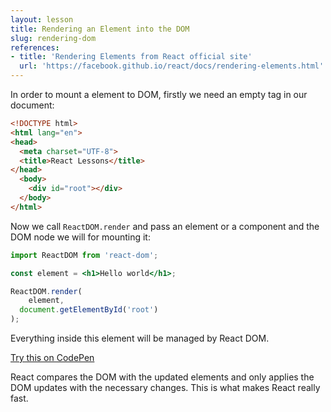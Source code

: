```yaml
---
layout: lesson
title: Rendering an Element into the DOM
slug: rendering-dom
references:
- title: 'Rendering Elements from React official site'
  url: 'https://facebook.github.io/react/docs/rendering-elements.html'
---
```


In order to mount a element to DOM, firstly we need an empty tag in our document:

```html
<!DOCTYPE html>
<html lang="en">
<head>
  <meta charset="UTF-8">
  <title>React Lessons</title>
</head>
  <body>
    <div id="root"></div>
  </body>
</html>
```

Now we call `ReactDOM.render` and pass an element or a component and the DOM node we will for mounting it:

```jsx
import ReactDOM from 'react-dom';

const element = <h1>Hello world</h1>;

ReactDOM.render(
	element,
  document.getElementById('root')
);
```

Everything inside this element will be managed by React DOM.

[Try this on CodePen](http://codepen.io/gaearon/pen/rrpgNB?editors=1010)

React compares the DOM with the updated elements and only applies the DOM updates with the necessary changes.
This is what makes React really fast.
